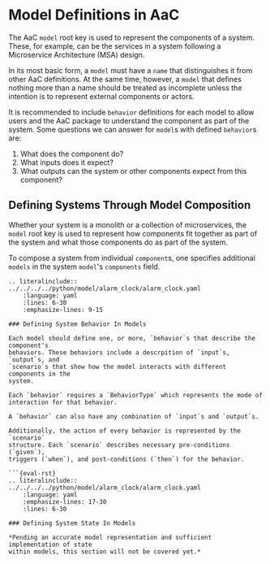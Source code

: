 # Model Definitions in AaC

The AaC `model` root key is used to represent the components of a system. These,
for example, can be the services in a system following a Microservice
Architecture (MSA) design.

In its most basic form, a `model` must have a `name` that distinguishes it from
other AaC definitions. At the same time, however, a `model` that defines nothing
more than a name should be treated as incomplete unless the intention is to
represent external components or actors.

It is recommended to include `behavior` definitions for each model to allow
users and the AaC package to understand the component as part of the system.
Some questions we can answer for `model`s with defined `behavior`s are:

1. What does the component do?
1. What inputs does it expect?
1. What outputs can the system or other components expect from this component?

## Defining Systems Through Model Composition

Whether your system is a monolith or a collection of microservices, the `model`
root key is used to represent how components fit together as part of the system
and what those components do as part of the system.

To compose a system from individual `component`s, one specifies additional
`models` in the system `model`'s `components` field.

```{eval-rst}
.. literalinclude:: ../../../../python/model/alarm_clock/alarm_clock.yaml
    :language: yaml
    :lines: 6-30
    :emphasize-lines: 9-15

### Defining System Behavior In Models

Each model should define one, or more, `behavior`s that describe the component's
behaviors. These behaviors include a descrpition of `input`s, `output`s, and
`scenario`s that show how the model interacts with different components in the
system.

Each `behavior` requires a `BehaviorType` which represents the mode of
interaction for that behavior.

A `behavior` can also have any combination of `input`s and `output`s.

Additionally, the action of every behavior is represented by the `scenario`
structure. Each `scenario` describes necessary pre-conditions (`given`),
triggers (`when`), and post-conditions (`then`) for the behavior.

```{eval-rst}
.. literalinclude:: ../../../../python/model/alarm_clock/alarm_clock.yaml
    :language: yaml
    :emphasize-lines: 17-30
    :lines: 6-30

### Defining System State In Models

*Pending an accurate model representation and sufficient implementation of state
within models, this section will not be covered yet.*
